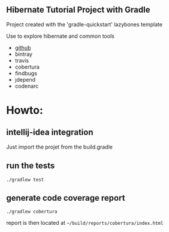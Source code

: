 Hibernate Tutorial Project with Gradle
-----------------------

Project created with the 'gradle-quickstart' lazybones template

Use to explore hibernate and common tools

* [github](https://github.com/ngandriau/hibernateTutorialNico)
* bintray
* travis
* cobertura
* findbugs
* jdepend
* codenarc

# Howto:

## intellij-idea integration

Just import the projet from the build.gradle

## run the tests

    ./gradlew test

## generate code coverage report

    ./gradlew cobertura

  report is then located at `~/build/reports/cobertura/index.html`



